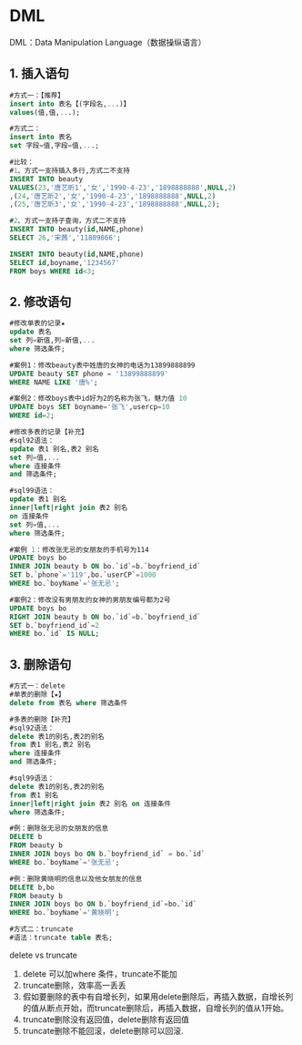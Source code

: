 # DML

DML：Data Manipulation Language（数据操纵语言）

## 1. 插入语句

```sql
#方式一：【推荐】
insert into 表名【(字段名,...)】
values(值,值,...);

#方式二：
insert into 表名 
set 字段=值,字段=值,...;

#比较：
#1、方式一支持插入多行,方式二不支持
INSERT INTO beauty
VALUES(23,'唐艺昕1','女','1990-4-23','1898888888',NULL,2)
,(24,'唐艺昕2','女','1990-4-23','1898888888',NULL,2)
,(25,'唐艺昕3','女','1990-4-23','1898888888',NULL,2);

#2、方式一支持子查询，方式二不支持
INSERT INTO beauty(id,NAME,phone)
SELECT 26,'宋茜','11809866';

INSERT INTO beauty(id,NAME,phone)
SELECT id,boyname,'1234567'
FROM boys WHERE id<3;
```

## 2. 修改语句

```sql
#修改单表的记录★
update 表名
set 列=新值,列=新值,...
where 筛选条件;

#案例1：修改beauty表中姓唐的女神的电话为13899888899
UPDATE beauty SET phone = '13899888899'
WHERE NAME LIKE '唐%';

#案例2：修改boys表中id好为2的名称为张飞，魅力值 10
UPDATE boys SET boyname='张飞',usercp=10
WHERE id=2;
```

```sql
#修改多表的记录【补充】
#sql92语法：
update 表1 别名,表2 别名
set 列=值,...
where 连接条件
and 筛选条件;

#sql99语法：
update 表1 别名
inner|left|right join 表2 别名
on 连接条件
set 列=值,...
where 筛选条件;

#案例 1：修改张无忌的女朋友的手机号为114
UPDATE boys bo
INNER JOIN beauty b ON bo.`id`=b.`boyfriend_id`
SET b.`phone`='119',bo.`userCP`=1000
WHERE bo.`boyName`='张无忌';

#案例2：修改没有男朋友的女神的男朋友编号都为2号
UPDATE boys bo
RIGHT JOIN beauty b ON bo.`id`=b.`boyfriend_id`
SET b.`boyfriend_id`=2
WHERE bo.`id` IS NULL;
```

## 3. 删除语句

```sql
#方式一：delete
#单表的删除【★】
delete from 表名 where 筛选条件

#多表的删除【补充】
#sql92语法：
delete 表1的别名,表2的别名
from 表1 别名,表2 别名
where 连接条件
and 筛选条件;

#sql99语法：
delete 表1的别名,表2的别名
from 表1 别名
inner|left|right join 表2 别名 on 连接条件
where 筛选条件;

#例：删除张无忌的女朋友的信息
DELETE b
FROM beauty b
INNER JOIN boys bo ON b.`boyfriend_id` = bo.`id`
WHERE bo.`boyName`='张无忌';

#例：删除黄晓明的信息以及他女朋友的信息
DELETE b,bo
FROM beauty b
INNER JOIN boys bo ON b.`boyfriend_id`=bo.`id`
WHERE bo.`boyName`='黄晓明';

#方式二：truncate
#语法：truncate table 表名;
```

delete vs truncate

1. delete 可以加where 条件，truncate不能加
2. truncate删除，效率高一丢丢
3. 假如要删除的表中有自增长列，如果用delete删除后，再插入数据，自增长列的值从断点开始，而truncate删除后，再插入数据，自增长列的值从1开始。
4. truncate删除没有返回值，delete删除有返回值
5. truncate删除不能回滚，delete删除可以回滚.
